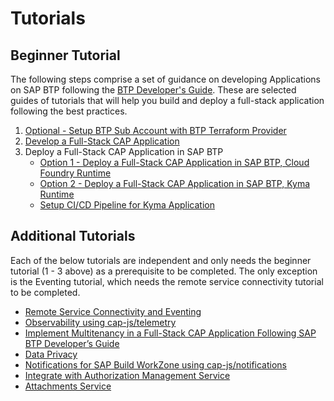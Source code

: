 # Tutorials
## Beginner Tutorial
The following steps comprise a set of guidance on developing Applications on SAP BTP following the [BTP Developer's Guide](https://help.sap.com/docs/btp/btp-developers-guide/what-is-btp-developers-guide). These are selected guides of tutorials that will help you build and deploy a full-stack application following the best practices.


1. [Optional - Setup BTP Sub Account with BTP Terraform Provider](./btp-terraform/README.md)
2. [Develop a Full-Stack CAP Application](https://developers.sap.com/group.cap-application-full-stack.html)
3. Deploy a Full-Stack CAP Application in SAP BTP
    - [Option 1 - Deploy a Full-Stack CAP Application in SAP BTP, Cloud Foundry Runtime](https://developers.sap.com/group.deploy-full-stack-cap-application.html)
    - [Option 2 - Deploy a Full-Stack CAP Application in SAP BTP, Kyma Runtime](https://developers.sap.com/group.deploy-full-stack-cap-kyma-runtime.html)
     - [Setup CI/CD Pipeline for Kyma Application](./kyma-cicd/README.md)
<!-- 4. [Integrate with Remote Service](./remote-service/README.md)
5. [Process Events](./eventing/README.md)
6. [Implement Multitenancy in a Full-Stack CAP Application Following SAP BTP Developer’s Guide](./saas/README.md)
7. [Configure Change Tracking](./change-tracking/README.md)
8. [Configure Audit Logging](./auditlog/readme.md)
9. [Integrate with Authorization Management Service](./xsuaa-to-ams/README.md)
10. [Notifications for SAP Build WorkZone using cap-js/notifications](./notifications/readme.md) -->



## Additional Tutorials
Each of the below tutorials are independent and only needs the beginner tutorial (1 - 3 above) as a prerequisite to be completed. The only exception is the Eventing tutorial, which needs the remote service connectivity tutorial to be completed.
- [Remote Service Connectivity and Eventing](./remote-service.md)
- [Observability using cap-js/telemetry](./observability/README.md)
- [Implement Multitenancy in a Full-Stack CAP Application Following SAP BTP Developer’s Guide](./saas/README.md)
- [Data Privacy](./dataprivacy.md) 
- [Notifications for SAP Build WorkZone using cap-js/notifications](./notifications/readme.md)
- [Integrate with Authorization Management Service](./xsuaa-to-ams/README.md)
- [Attachments Service](./attachments-service.md) 

